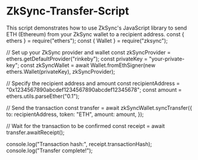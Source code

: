 # ZkSync-Transfer-Script     
This script demonstrates how to use ZkSync's JavaScript library to send ETH (Ethereum) from your ZkSync wallet to a recipient address. 
const { ethers } = require("ethers");
const { Wallet } = require("zksync");

// Set up your ZkSync provider and wallet
const zkSyncProvider = ethers.getDefaultProvider("rinkeby");
const privateKey = "your-private-key";
const zkSyncWallet = await Wallet.fromEthSigner(new ethers.Wallet(privateKey), zkSyncProvider);

// Specify the recipient address and amount
const recipientAddress = "0x1234567890abcdef1234567890abcdef12345678";
const amount = ethers.utils.parseEther("0.1");

// Send the transaction
const transfer = await zkSyncWallet.syncTransfer({
  to: recipientAddress,
  token: "ETH",
  amount: amount,
});

// Wait for the transaction to be confirmed
const receipt = await transfer.awaitReceipt();

console.log("Transaction hash:", receipt.transactionHash);
console.log("Transfer complete!");
 
